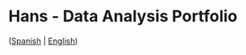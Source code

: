 # Hans - Data Analysis Portfolio 
([Spanish](https://github.com/HansAllTech/Hans_Data_Analysis_Portfolio/blob/main/Proyectos.md#tabla-de-contenido-es--en) | [English](https://github.com/HansAllTech/Hans_Data_Analysis_Portfolio/blob/main/Projects.md#table-of-content-es--en))                 
                                                        
                                                                                                                                                                                             
                                                         
                                                                    
                                      
                         
                        
             
    
            
       
   
 
 
 
